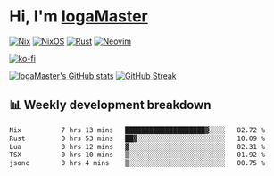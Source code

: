# Hi, I'm [IogaMaster](https://youtube.com/IogaMaster)  

[![Nix](https://img.shields.io/badge/NIX-5277C3.svg?style=for-the-badge&logo=NixOS&logoColor=white)](https://builtwithnix.org/)
[![NixOS](https://img.shields.io/badge/NIXOS-5277C3.svg?style=for-the-badge&logo=NixOS&logoColor=white)](https://nixos.org/)
[![Rust](https://img.shields.io/badge/rust-%23000000.svg?style=for-the-badge&logo=rust&logoColor=white)](https://www.rust-lang.org/)
[![Neovim](https://img.shields.io/badge/NeoVim-%2357A143.svg?&style=for-the-badge&logo=neovim&logoColor=white)](https://github.com/neovim/neovim)

[![ko-fi](https://ko-fi.com/img/githubbutton_sm.svg)](https://ko-fi.com/X8X2P08GZ)

[![IogaMaster's GitHub stats](https://github-readme-stats.vercel.app/api?username=IogaMaster&show_icons=true&bg_color=1e1e2e&text_color=cdd6f4&icon_color=cba6f7&title_color=94e2d5)](https://github.com/IogaMaster)
[![GitHub Streak](https://streak-stats.demolab.com?user=IogaMaster&theme=catppuccin-mocha&hide_border=false&date_format=M%20j%5B%2C%20Y%5D)](https://git.io/streak-stats)


## 📊 Weekly development breakdown

<!--START_SECTION:wakaweek-->

```txt
Nix          7 hrs 13 mins   ████████████████████▓░░░░   82.72 %
Rust         0 hrs 53 mins   ██▓░░░░░░░░░░░░░░░░░░░░░░   10.09 %
Lua          0 hrs 12 mins   ▓░░░░░░░░░░░░░░░░░░░░░░░░   02.31 %
TSX          0 hrs 10 mins   ▒░░░░░░░░░░░░░░░░░░░░░░░░   01.92 %
jsonc        0 hrs 4 mins    ▒░░░░░░░░░░░░░░░░░░░░░░░░   00.75 %
```

<!--END_SECTION:wakaweek-->
